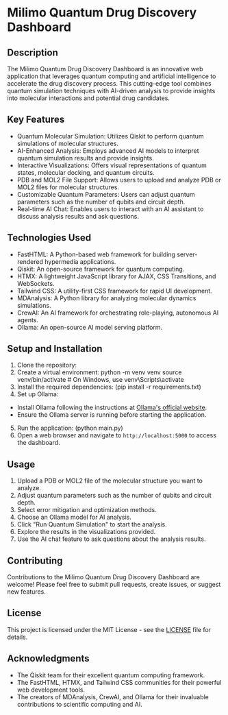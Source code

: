 # Milimo Quantum Drug Discovery Dashboard

## Description

The Milimo Quantum Drug Discovery Dashboard is an innovative web application that leverages quantum computing and artificial intelligence to accelerate the drug discovery process. This cutting-edge tool combines quantum simulation techniques with AI-driven analysis to provide insights into molecular interactions and potential drug candidates.

## Key Features

- Quantum Molecular Simulation: Utilizes Qiskit to perform quantum simulations of molecular structures.
- AI-Enhanced Analysis: Employs advanced AI models to interpret quantum simulation results and provide insights.
- Interactive Visualizations: Offers visual representations of quantum states, molecular docking, and quantum circuits.
- PDB and MOL2 File Support: Allows users to upload and analyze PDB or MOL2 files for molecular structures.
- Customizable Quantum Parameters: Users can adjust quantum parameters such as the number of qubits and circuit depth.
- Real-time AI Chat: Enables users to interact with an AI assistant to discuss analysis results and ask questions.

## Technologies Used

- FastHTML: A Python-based web framework for building server-rendered hypermedia applications.
- Qiskit: An open-source framework for quantum computing.
- HTMX: A lightweight JavaScript library for AJAX, CSS Transitions, and WebSockets.
- Tailwind CSS: A utility-first CSS framework for rapid UI development.
- MDAnalysis: A Python library for analyzing molecular dynamics simulations.
- CrewAI: An AI framework for orchestrating role-playing, autonomous AI agents.
- Ollama: An open-source AI model serving platform.

## Setup and Installation

1. Clone the repository:
2. Create a virtual environment:
   python -m venv venv
   source venv/bin/activate  # On Windows, use venv\Scripts\activate
3. Install the required dependencies: (pip install -r requirements.txt)
4. Set up Ollama:
- Install Ollama following the instructions at [Ollama's official website](https://ollama.ai/).
- Ensure the Ollama server is running before starting the application.

5. Run the application: (python main.py)
6. Open a web browser and navigate to `http://localhost:5000` to access the dashboard.

## Usage

1. Upload a PDB or MOL2 file of the molecular structure you want to analyze.
2. Adjust quantum parameters such as the number of qubits and circuit depth.
3. Select error mitigation and optimization methods.
4. Choose an Ollama model for AI analysis.
5. Click "Run Quantum Simulation" to start the analysis.
6. Explore the results in the visualizations provided.
7. Use the AI chat feature to ask questions about the analysis results.

## Contributing

Contributions to the Milimo Quantum Drug Discovery Dashboard are welcome! Please feel free to submit pull requests, create issues, or suggest new features.

## License

This project is licensed under the MIT License - see the [LICENSE](LICENSE) file for details.

## Acknowledgments

- The Qiskit team for their excellent quantum computing framework.
- The FastHTML, HTMX, and Tailwind CSS communities for their powerful web development tools.
- The creators of MDAnalysis, CrewAI, and Ollama for their invaluable contributions to scientific computing and AI.
